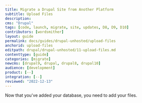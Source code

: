 ```yaml
---
title: Migrate a Drupal Site from Another Platform
subtitle: Upload Files
description: 
cms: "Drupal"
tags: [code, launch, migrate, site, updates, D8, D9, D10]
contributors: [wordsmither]
layout: guide
permalink: docs/guides/drupal-unhosted/upload-files
anchorid: upload-files
editpath: drupal/drupal-unhosted/11-upload-files.md
contenttype: [guide]
categories: [migrate]
newcms: [drupal9, drupal, drupal8, drupal10]
audience: [development]
product: [--]
integration: [--]
reviewed: "2022-12-13"
---
```


Now that you've added your database, you need to add your files.

<Partial file="drupal/migrate-add-files-part1.md" />
<Partial file="drupal/migrate-add-files-part2-nested.md" />
<Partial file="drupal/migrate-add-files-part3.md" />
